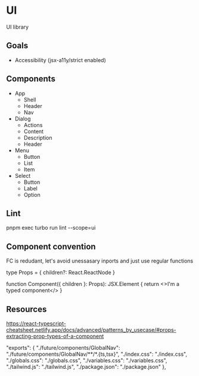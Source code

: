 # UI

UI library

## Goals

- Accessibility (jsx-a11y/strict enabled)

## Components

- App
  - Shell
  - Header
  - Nav
- Dialog
  - Actions
  - Content
  - Description
  - Header
- Menu
  - Button
  - List
  - Item
- Select
  - Button
  - Label
  - Option

## Lint

pnpm exec turbo run lint --scope=ui

## Component convention

FC is redudant, let's avoid unessasary inports and just use regular functions

type Props = {
children?: React.ReactNode
}

function Component({ children }: Props): JSX.Element {
return <>I'm a typed component</>
}

## Resources

https://react-typescript-cheatsheet.netlify.app/docs/advanced/patterns_by_usecase/#props-extracting-prop-types-of-a-component



"exports": {
  "./future/components/GlobalNav": "./future/components/GlobalNav/**/*.{ts,tsx}",
  "./index.css": "./index.css",
  "./globals.css": "./globals.css",
  "./variables.css": "./variables.css",
  "./tailwind.js": "./tailwind.js",
  "./package.json": "./package.json"
},